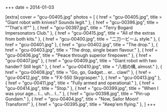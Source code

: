 +++
date = 2014-01-03

[extra]
cover = "gcu-00405.jpg"
photos = [
{ href = "gcu-00405.jpg", title = "Giant robot with knives? Sounds legit." },
{ href = "gcu-00396.jpg", title = "&quot;That's it!&quot;" },
{ href = "gcu-00397.jpg", title = "Terry Bogard Impersonators Club." },
{ href = "gcu-00415.jpg", title = "All of the extras from both kits." },
{ href = "gcu-00400.jpg", title = "二刀一ビーム style." },
{ href = "gcu-00401.jpg" },
{ href = "gcu-00402.jpg", title = "The drop." },
{ href = "gcu-00403.jpg", title = "The drop, single beam flavour." },
{ href = "gcu-00406.jpg", title = "Peace through superior firepower." },
{ href = "gcu-00407.jpg" },
{ href = "gcu-00409.jpg", title = "Giant robot with two hander? Still legit." },
{ href = "gcu-00410.jpg", title = "八相の構, almost." },
{ href = "gcu-00408.jpg", title = "Go, go, Gadget... er... claw!" },
{ href = "gcu-00412.jpg", title = "FX-550 Skygrasper." },
{ href = "gcu-00413.jpg" },
{ href = "gcu-00411.jpg", title = "Fully armed and operational." },
{ href = "gcu-00414.jpg", title = "Stop." },
{ href = "gcu-00399.jpg", title = "When I was your age... I... uh... I..." },
{ href = "gcu-00398.jpg", title = "Pin-up Gundam." },
{ href = "gcu-00404.jpg", title = "Now, Sailor Moon! Transform!" },
{ href = "gcu-00395.jpg", title = "Keep'em flying." },
]
+++